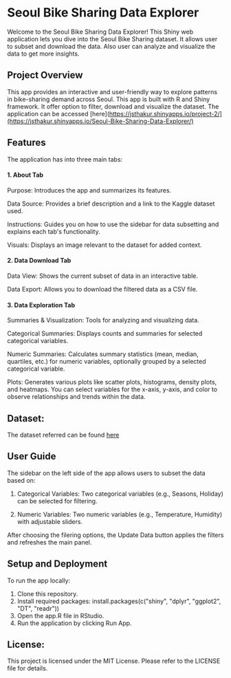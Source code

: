 # Seoul Bike Sharing Data Explorer

Welcome to the Seoul Bike Sharing Data Explorer! This Shiny web application lets you dive into the Seoul Bike Sharing dataset. It allows user to subset and download the data. Also user can analyze and visualize the data to get more insights.

## Project Overview
This app provides an interactive and user-friendly way to explore patterns in bike-sharing demand across Seoul. This app is built with R and Shiny framework. It offer option to filter, download and visualize the dataset.
The application can be accessed [here](https://jsthakur.shinyapps.io/project-2/](https://jsthakur.shinyapps.io/Seoul-Bike-Sharing-Data-Explorer/)

## Features

The application has into three main tabs:

#### 1. About Tab
Purpose: Introduces the app and summarizes its features.

Data Source: Provides a brief description and a link to the Kaggle dataset used.

Instructions: Guides you on how to use the sidebar for data subsetting and explains each tab's functionality.

Visuals: Displays an image relevant to the dataset for added context.

#### 2. Data Download Tab
Data View: Shows the current subset of data in an interactive table.

Data Export: Allows you to download the filtered data as a CSV file.

#### 3. Data Exploration Tab
Summaries & Visualization: Tools for analyzing and visualizing data.

Categorical Summaries: Displays counts and summaries for selected categorical variables.

Numeric Summaries: Calculates summary statistics (mean, median, quartiles, etc.) for numeric variables, optionally grouped by a selected categorical variable.

Plots: Generates various plots like scatter plots, histograms, density plots, and heatmaps. You can select variables for the x-axis, y-axis, and color to observe relationships and trends within the data.

## Dataset:
The dataset referred can be found [here](https://www.kaggle.com/datasets/saurabhshahane/seoul-bike-sharing-demand-prediction)

## User Guide

The sidebar on the left side of the app allows users to subset the data based on:

1. Categorical Variables: Two categorical variables (e.g., Seasons, Holiday) can be selected for filtering.

2. Numeric Variables: Two numeric variables (e.g., Temperature, Humidity) with adjustable sliders.

After choosing the filering options, the Update Data button applies the filters and refreshes the main panel.

## Setup and Deployment

To run the app locally:

1. Clone this repository.
2. Install required packages: install.packages(c("shiny", "dplyr", "ggplot2", "DT", "readr"))
3. Open the app.R file in RStudio.
4. Run the application by clicking Run App.

## License:
This project is licensed under the MIT License. Please refer to the LICENSE file for details.
